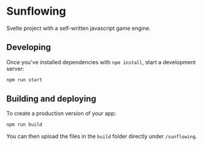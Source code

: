 # Sunflowing

Svelte project with a self-written javascript game engine.

## Developing

Once you've installed dependencies with `npm install`, start a development server:

```bash
npm run start
```

## Building and deploying

To create a production version of your app:

```bash
npm run build
```

You can then upload the files in the `build` folder directly under `/sunflowing`.
